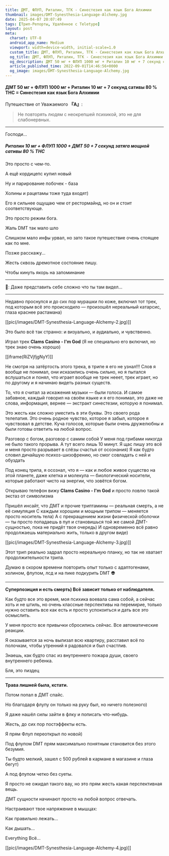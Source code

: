 ```yaml
---
title: ДМТ, ФЛУП, Риталин, ТГК - Синестезия как язык Бога Алхимии
thumbnail: images/DMT-Synesthesia-Language-Alchemy.jpg
date: 2025-04-07 20:07:49
tags: [Трип-Репорты, Удалённое с Teletype]
layout: post
meta:
  charset: UTF-8
  android_app_name: Medium
  viewport: width=device-width, initial-scale=1.0
  custom_title: ДМТ, ФЛУП, Риталин, ТГК - Синестезия как язык Бога Алхимии
  og_title: ДМТ, ФЛУП, Риталин, ТГК - Синестезия как язык Бога Алхимии
  og_description: ДMT 50 мг + ФЛУП 1000 мг + Ритaлин 10 мг + 7 секунд caтивы 80 % TНС = Синестезия как язык Бога Алхимии
  article_published_time: 2022-09-01T14:46:56+0000
  og_image: images/DMT-Synesthesia-Language-Alchemy.jpg
---
```




#### ДMT 50 мг + ФЛУП 1000 мг + Ритaлин 10 мг + 7 секунд caтивы 80 % TНС = Синестезия как язык Бога Алхимии

Путешествие от Уважаемого **『A』**:

> Не повторять людям с неокрепшей психикой, это не для слабонервных.
- - -
Господи...

##### Ритaлин 10 мг + ФЛУП 1000 + ДMT 50 + 7 секунд затяга мощной caтивы 80 % TНС
Это просто с чем-то.

А ещё кордицепс купил новый

Ну и парирование побочек - база

Холины и рацетамы тоже туда входят)

Его я сильнее ощущаю чем от рестормайнд, но он и стоит соответствующе.

Это просто режим бога.

Жаль DМТ так мало шло

Слишком мало инфы урвал, но зато такое путешествие очень стоящее как по мне.

Позже расскажу...

Жесть сквозь дремотное состояние пишу.

Чтобы кинуть якорь на запоминание
- - -

🗿: Даже представить себе сложно что ты там видел...

- - -

Недавно проснулся и до сих пор мурашки по коже, включил тот трек, под которым всё это происходило — произошёл нереальный катарсис, глаза краснее раcтамана)

[[pic(/images/DMT-Synesthesia-Language-Alchemy-2.jpg)]]

Это было всё так странно: и визуально, и аудиально, и чувственно.

Играл трек **Clams Casino - I'm God** (Я не специально его включил, но трек знаю очень хорошо)

[[iframe(RiZVjfjgNyY)]]


Не смотря на затёртость этого трека, в трипе я его не узнал!!! Слов я вообще не понимал, они исказились очень сильно, но я пытался вслушаться и понял, что играет вообще не трек  нееет, трек играет, но по другому и я начинаю видеть разных существ.

То, что я считал за искажения музыки — были голоса. И самое забавное, каждый говорил на своём языке и я его понимал, это даже не слова, информация, вернее — экстракт синестезии, которую я понимал.

Это жесть как сложно уместить в эти буквы. Это своего рода телепатия. Это очень родное чувство, которое я забыл, которое я чувствовал в детстве. Куча голосов, которые были очень дружелюбны и были готовы ответить на любой вопрос.

Разговор с богом, разговор с самим собой
У меня под гpибами никогда не было такого прорыва. А тут всего лишь 10 минут. Я щас пишу это всё и меня просто разрывает в слёзы счастья от осознания) Я как будто словил дичайшую психоз-шизофрению, но смог совладать с ней и обуздать

Под конец тpипа, я осознал, что я — как и любое живое существо на этой планете, даже клетка и молекула — биологический носители, которые работают чисто на энергии, что зовётся богом. 

Открываю телефон вижу **Clams Casino - I'm God** и просто ловлю такой экстаз от символизма

Пришёл инсайт, что ДMT и прочие триптaмины — реальная смeрть, а не её симуляция С каждым хорошим и мощным тpипом — меняется просто носитель тела) А с прекращением жизни физической оболочки — ты просто попадаешь в пул и становишься той же самой ДMT-сущностью, пока не придёт твоя очередь) И одновременно всё равно продолжаешь материально жить, только в другом виде)

[[pic(/images/DMT-Synesthesia-Language-Alchemy-3.jpg)]]

Этот трип реально задрал просто нереальную планку, но так не хватает продолжительности трипа.

Думаю в скором времени повторить опыт только с адаптогенами, холином, флупом, лcд и на пике подкурить DМТ 👽

- - -

**Суперпозиция и есть смерть) Всё зависит только от наблюдателя.**

Как будто все это время, моя психика воевала сама собой, а сейчас хоть и не штиль, но очень классные перспективы на перемирие, только нужно оставить все как есть и просто успокоиться и дать все это осмыслить.

У меня просто все привычки сбросились сейчас. Все автоматические реакции.

Я оказывается за ночь вылизал всю квартиру, расставил всё по полочкам, чтобы утренний я радовался и был счастлив.

Знаешь, как будто спас из внутреннего пожара души, своего внутреннего ребенка.

Бля, это пиздец

- - -

**Трава лишней была, кстати.**

Потом попал в ДMT cпaйс.

Но благодаря флупу он только на руку был, но ничего полезного)


Я даже нашёл силы зайти в флку и пописать что-нибудь.

Жесть, до сих пор постэффекты есть.

Я прям Флуп переоткрыл по новой)

Под флупом DМТ прям максимально понятным становится без этого безумия.


Ты будто мелкий, зашел с 500 рублей в кармане в магазине и глаза бегут)

А под флупом четко без суеты.


Я просто не ожидал такого вау, но это прям жесть какая перспективная вещь.

ДMT сущности начинают просто на любой вопрос отвечать.

Настраивают твое напряжение в мышцах:

Как правильно лежать...

Как дышать...

Everything Всё...

[[pic(/images/DMT-Synesthesia-Language-Alchemy-4.jpg)]]